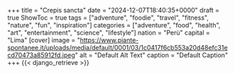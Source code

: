 +++
title = "Crepis sancta"
date = "2024-12-07T18:40:35+0000"
draft = true
ShowToc = true
tags = ["adventure", "foodie", "travel", "fitness", "nature", "fun", "inspiration"]
categories = ["adventure", "food", "health", "art", "entertainment", "science", "lifestyle"]
nation = "Perù"
capital = "Lima"
[cover]
    image = "https://www.piante-spontanee.it/uploads/media/default/0001/03/1c0417f6cb553a20d48efc31ecd70473a85912fd.jpeg"
    alt = "Default Alt Text"
    caption = "Default Caption"
+++
{{< django_retrieve >}}
